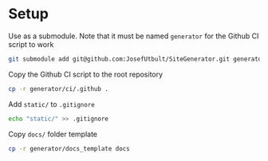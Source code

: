 # Setup

Use as a submodule. Note that it must be named `generator` for the Github CI script to work

```bash
git submodule add git@github.com:JosefUtbult/SiteGenerator.git generator
```

Copy the Github CI script to the root repository

```bash
cp -r generator/ci/.github .
```

Add `static/` to `.gitignore`

```bash
echo "static/" >> .gitignore
```

Copy `docs/` folder template

```bash
cp -r generator/docs_template docs
```

